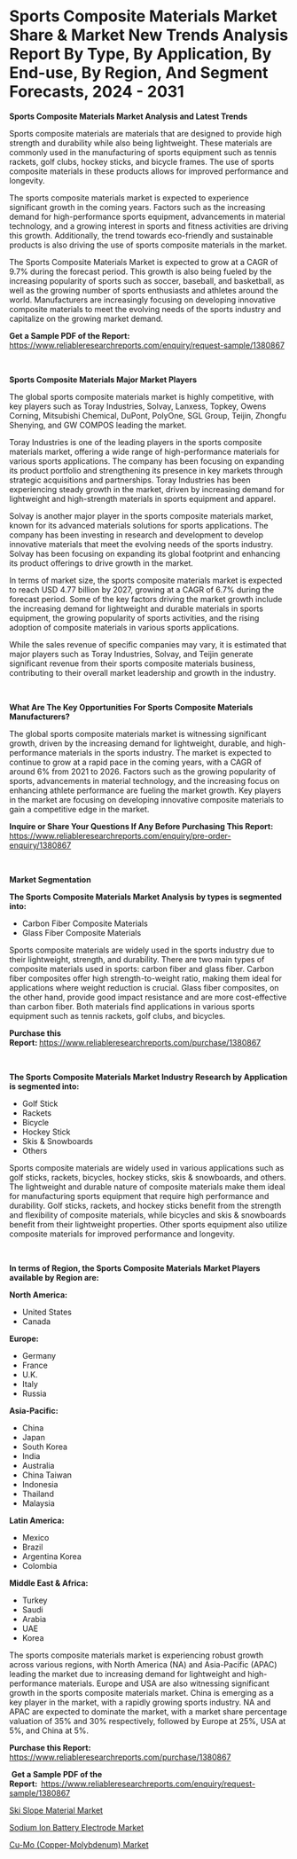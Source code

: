 <p><h1>Sports Composite Materials Market Share & Market New Trends Analysis Report By Type, By Application, By End-use, By Region, And Segment Forecasts, 2024 - 2031</h1></p><p><strong>Sports Composite Materials Market Analysis and Latest Trends</strong></p>
<p><p>Sports composite materials are materials that are designed to provide high strength and durability while also being lightweight. These materials are commonly used in the manufacturing of sports equipment such as tennis rackets, golf clubs, hockey sticks, and bicycle frames. The use of sports composite materials in these products allows for improved performance and longevity.</p><p>The sports composite materials market is expected to experience significant growth in the coming years. Factors such as the increasing demand for high-performance sports equipment, advancements in material technology, and a growing interest in sports and fitness activities are driving this growth. Additionally, the trend towards eco-friendly and sustainable products is also driving the use of sports composite materials in the market.</p><p>The Sports Composite Materials Market is expected to grow at a CAGR of 9.7% during the forecast period. This growth is also being fueled by the increasing popularity of sports such as soccer, baseball, and basketball, as well as the growing number of sports enthusiasts and athletes around the world. Manufacturers are increasingly focusing on developing innovative composite materials to meet the evolving needs of the sports industry and capitalize on the growing market demand.</p></p>
<p><strong>Get a Sample PDF of the Report:&nbsp;</strong> <a href="https://www.reliableresearchreports.com/enquiry/request-sample/1380867">https://www.reliableresearchreports.com/enquiry/request-sample/1380867</a></p>
<p>&nbsp;</p>
<p><strong>Sports Composite Materials Major Market Players</strong></p>
<p><p>The global sports composite materials market is highly competitive, with key players such as Toray Industries, Solvay, Lanxess, Topkey, Owens Corning, Mitsubishi Chemical, DuPont, PolyOne, SGL Group, Teijin, Zhongfu Shenying, and GW COMPOS leading the market.</p><p>Toray Industries is one of the leading players in the sports composite materials market, offering a wide range of high-performance materials for various sports applications. The company has been focusing on expanding its product portfolio and strengthening its presence in key markets through strategic acquisitions and partnerships. Toray Industries has been experiencing steady growth in the market, driven by increasing demand for lightweight and high-strength materials in sports equipment and apparel.</p><p>Solvay is another major player in the sports composite materials market, known for its advanced materials solutions for sports applications. The company has been investing in research and development to develop innovative materials that meet the evolving needs of the sports industry. Solvay has been focusing on expanding its global footprint and enhancing its product offerings to drive growth in the market.</p><p>In terms of market size, the sports composite materials market is expected to reach USD 4.77 billion by 2027, growing at a CAGR of 6.7% during the forecast period. Some of the key factors driving the market growth include the increasing demand for lightweight and durable materials in sports equipment, the growing popularity of sports activities, and the rising adoption of composite materials in various sports applications.</p><p>While the sales revenue of specific companies may vary, it is estimated that major players such as Toray Industries, Solvay, and Teijin generate significant revenue from their sports composite materials business, contributing to their overall market leadership and growth in the industry.</p></p>
<p>&nbsp;</p>
<p><strong>What Are The Key Opportunities For Sports Composite Materials Manufacturers?</strong></p>
<p><p>The global sports composite materials market is witnessing significant growth, driven by the increasing demand for lightweight, durable, and high-performance materials in the sports industry. The market is expected to continue to grow at a rapid pace in the coming years, with a CAGR of around 6% from 2021 to 2026. Factors such as the growing popularity of sports, advancements in material technology, and the increasing focus on enhancing athlete performance are fueling the market growth. Key players in the market are focusing on developing innovative composite materials to gain a competitive edge in the market.</p></p>
<p><strong>Inquire or Share Your Questions If Any Before Purchasing This Report:</strong> <a href="https://www.reliableresearchreports.com/enquiry/pre-order-enquiry/1380867">https://www.reliableresearchreports.com/enquiry/pre-order-enquiry/1380867</a></p>
<p>&nbsp;</p>
<p><strong>Market Segmentation</strong></p>
<p><strong>The Sports Composite Materials Market Analysis by types is segmented into:</strong></p>
<p><ul><li>Carbon Fiber Composite Materials</li><li>Glass Fiber Composite Materials</li></ul></p>
<p><p>Sports composite materials are widely used in the sports industry due to their lightweight, strength, and durability. There are two main types of composite materials used in sports: carbon fiber and glass fiber. Carbon fiber composites offer high strength-to-weight ratio, making them ideal for applications where weight reduction is crucial. Glass fiber composites, on the other hand, provide good impact resistance and are more cost-effective than carbon fiber. Both materials find applications in various sports equipment such as tennis rackets, golf clubs, and bicycles.</p></p>
<p><strong>Purchase this Report:&nbsp;</strong><a href="https://www.reliableresearchreports.com/purchase/1380867">https://www.reliableresearchreports.com/purchase/1380867</a></p>
<p>&nbsp;</p>
<p><strong>The Sports Composite Materials Market Industry Research by Application is segmented into:</strong></p>
<p><ul><li>Golf Stick</li><li>Rackets</li><li>Bicycle</li><li>Hockey Stick</li><li>Skis & Snowboards</li><li>Others</li></ul></p>
<p><p>Sports composite materials are widely used in various applications such as golf sticks, rackets, bicycles, hockey sticks, skis & snowboards, and others. The lightweight and durable nature of composite materials make them ideal for manufacturing sports equipment that require high performance and durability. Golf sticks, rackets, and hockey sticks benefit from the strength and flexibility of composite materials, while bicycles and skis & snowboards benefit from their lightweight properties. Other sports equipment also utilize composite materials for improved performance and longevity.</p></p>
<p>&nbsp;</p>
<p><strong>In terms of Region, the Sports Composite Materials Market Players available by Region are:</strong></p>
<p>
    <p> <strong> North America: </strong>
        <ul>
            <li>United States</li>
            <li>Canada</li>
        </ul>
        </p> 
    <p> <strong> Europe: </strong>
        <ul>
            <li>Germany</li>
            <li>France</li>
            <li>U.K.</li>
            <li>Italy</li>
            <li>Russia</li>
        </ul>
        </p> 
    <p> <strong> Asia-Pacific: </strong>
        <ul>
            <li>China</li>
            <li>Japan</li>
            <li>South Korea</li>
            <li>India</li>
            <li>Australia</li>
            <li>China Taiwan</li>
            <li>Indonesia</li>
            <li>Thailand</li>
            <li>Malaysia</li>
        </ul>
        </p> 
    <p> <strong> Latin America: </strong>
        <ul>
            <li>Mexico</li>
            <li>Brazil</li>
            <li>Argentina Korea</li>
            <li>Colombia</li>
        </ul>
        </p> 
    <p> <strong> Middle East & Africa: </strong>
        <ul>
            <li>Turkey</li>
            <li>Saudi</li>
            <li>Arabia</li>
            <li>UAE</li>
            <li>Korea</li>
        </ul>
    </p>
    </p>
<p><p>The sports composite materials market is experiencing robust growth across various regions, with North America (NA) and Asia-Pacific (APAC) leading the market due to increasing demand for lightweight and high-performance materials. Europe and USA are also witnessing significant growth in the sports composite materials market. China is emerging as a key player in the market, with a rapidly growing sports industry. NA and APAC are expected to dominate the market, with a market share percentage valuation of 35% and 30% respectively, followed by Europe at 25%, USA at 5%, and China at 5%.</p></p>
<p><strong>Purchase this Report: </strong><a href="https://www.reliableresearchreports.com/purchase/1380867">https://www.reliableresearchreports.com/purchase/1380867</a></p>
<p>&nbsp;<strong>Get a Sample PDF of the Report:&nbsp;&nbsp;</strong><a href="https://www.reliableresearchreports.com/enquiry/request-sample/1380867">https://www.reliableresearchreports.com/enquiry/request-sample/1380867</a></p>
<p><strong></strong></p>
<p><p><a href="https://github.com/dx0328/Market-Research-Report-List-1/blob/main/ski-slope-material-market.md">Ski Slope Material Market</a></p><p><a href="https://github.com/juancolorado15/Market-Research-Report-List-1/blob/main/sodium-ion-battery-electrode-market.md">Sodium Ion Battery Electrode Market</a></p><p><a href="https://github.com/Glendatilghmankmgz0rbhwpy/Market-Research-Report-List-1/blob/main/cu-mo-copper-molybdenum-market.md">Cu-Mo (Copper-Molybdenum) Market</a></p></p>